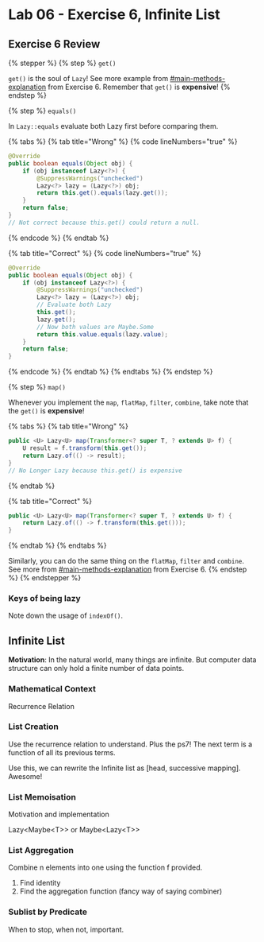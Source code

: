 # Lab 06 - Exercise 6, Infinite List

## Exercise 6 Review

{% stepper %}
{% step %}
`get()`

`get()` is the soul of `Lazy`! See more example from [#main-methods-explanation](../exercises/exercise-6-lazy.md#main-methods-explanation "mention") from Exercise 6. Remember that `get()` is **expensive**!
{% endstep %}

{% step %}
`equals()`

In `Lazy::equals` evaluate both Lazy first before comparing them.

{% tabs %}
{% tab title="Wrong" %}
{% code lineNumbers="true" %}
```java
@Override
public boolean equals(Object obj) {
    if (obj instanceof Lazy<?>) {
        @SuppressWarnings("unchecked")
        Lazy<?> lazy = (Lazy<?>) obj;
        return this.get().equals(lazy.get());
    }
    return false;
}
// Not correct because this.get() could return a null.
```
{% endcode %}
{% endtab %}

{% tab title="Correct" %}
{% code lineNumbers="true" %}
```java
@Override
public boolean equals(Object obj) {
    if (obj instanceof Lazy<?>) {
        @SuppressWarnings("unchecked")
        Lazy<?> lazy = (Lazy<?>) obj;
        // Evaluate both Lazy
        this.get();
        lazy.get();
        // Now both values are Maybe.Some
        return this.value.equals(lazy.value);
    }
    return false;
}
```
{% endcode %}
{% endtab %}
{% endtabs %}
{% endstep %}

{% step %}
`map()`

Whenever you implement the `map`, `flatMap`, `filter`, `combine`, take note that the `get()` is **expensive**!

{% tabs %}
{% tab title="Wrong" %}
```java
public <U> Lazy<U> map(Transformer<? super T, ? extends U> f) {
    U result = f.transform(this.get());
    return Lazy.of(() -> result);
}
// No Longer Lazy because this.get() is expensive
```
{% endtab %}

{% tab title="Correct" %}
```java
public <U> Lazy<U> map(Transformer<? super T, ? extends U> f) {
    return Lazy.of(() -> f.transform(this.get()));
}
```
{% endtab %}
{% endtabs %}

Similarly, you can do the same thing on the `flatMap`, `filter` and `combine`. See more from [#main-methods-explanation](../exercises/exercise-6-lazy.md#main-methods-explanation "mention") from Exercise 6.
{% endstep %}
{% endstepper %}

### Keys of being lazy

Note down the usage of `indexOf()`.

## Infinite List

**Motivation**: In the natural world, many things are infinite. But computer data structure can only hold a finite number of data points.

### Mathematical Context

Recurrence Relation

### List Creation

Use the recurrence relation to understand. Plus the ps7! The next term is a function of all its previous terms.

Use this, we can rewrite the Infinite list as \[head, successive mapping]. Awesome!

### List Memoisation

Motivation and implementation

Lazy\<Maybe\<T>> or Maybe\<Lazy\<T>>

### List Aggregation

Combine n elements into one using the function f provided.

1. Find identity
2. Find the aggregation function (fancy way of saying combiner)

### Sublist by Predicate

When to stop, when not, important.
